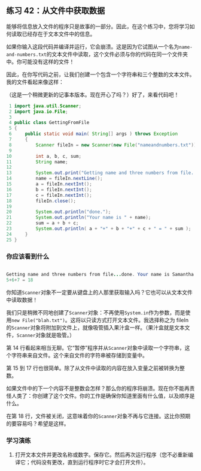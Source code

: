 ## 练习 42：从文件中获取数据

能够将信息放入文件的程序只是故事的一部分。因此，在这个练习中，您将学习如何读取已经存在于文本文件中的信息。

如果你输入这段代码并编译并运行，它会崩溃。这是因为它试图从一个名为`name-and-numbers.txt`的文本文件中读取，这个文件必须与你的代码在同一个文件夹中。你可能没有这样的文件！

因此，在你写代码之前，让我们创建一个包含一个字符串和三个整数的文本文件。我的文件看起来像这样：

（这是一个稍微更新的记事本版本。现在开心了吗？）好了，来看代码吧！

```java
 1 import java.util.Scanner;
 2 import java.io.File;
 3 
 4 public class GettingFromFile
 5 {
 6     public static void main( String[] args ) throws Exception
 7     {
 8         Scanner fileIn = new Scanner(new File("name­and­numbers.txt"));
 9 
10         int a, b, c, sum;
11         String name;
12 
13         System.out.print("Getting name and three numbers from file...");
14         name = fileIn.nextLine();
15         a = fileIn.nextInt();
16         b = fileIn.nextInt();
17         c = fileIn.nextInt();
18         fileIn.close();
19 
20         System.out.println("done.");
21         System.out.println("Your name is " + name);
22         sum = a + b + c;
23         System.out.println( a + "+" + b + "+" + c + " = " + sum );
24     }
25 }
```

### 你应该看到什么

```java

Getting name and three numbers from file...done. Your name is Samantha Showalter
5+6+7 = 18
```

你知道`Scanner`对象不一定要从键盘上的人那里获取输入吗？它也可以从文本文件中读取数据！

我们只是稍微不同地创建了`Scanner`对象：不再使用`System.in`作为参数，而是使用`new File("blah.txt")`。这将以只读方式打开文本文件。我选择称之为 fileIn 的`Scanner`对象将附加到文件上，就像吸管插入果汁盒一样。（果汁盒就是文本文件，`Scanner`对象就是吸管。）

第 14 行看起来相当无聊。它“暂停”程序并从`Scanner`对象中读取一个字符串，这个字符串来自文件。这个来自文件的字符串被存储到变量中。

第 15 到 17 行也很简单。除了从文件中读取的内容在放入变量之前被转换为整数。

如果文件中的下一个内容不是整数会怎样？那么你的程序将崩溃。现在你不能再责怪人类了：你创建了这个文件。你的工作是确保你知道里面有什么值，以及顺序是什么。

在第 18 行，文件被关闭，这意味着你的`Scanner`对象不再与它连接。这比你预期的要容易吗？希望是这样。

### 学习演练

1.  打开文本文件并更改名称或数字。保存它。然后再次运行程序（您不必重新编译它；代码没有更改，直到运行程序时它才会打开文件）。

